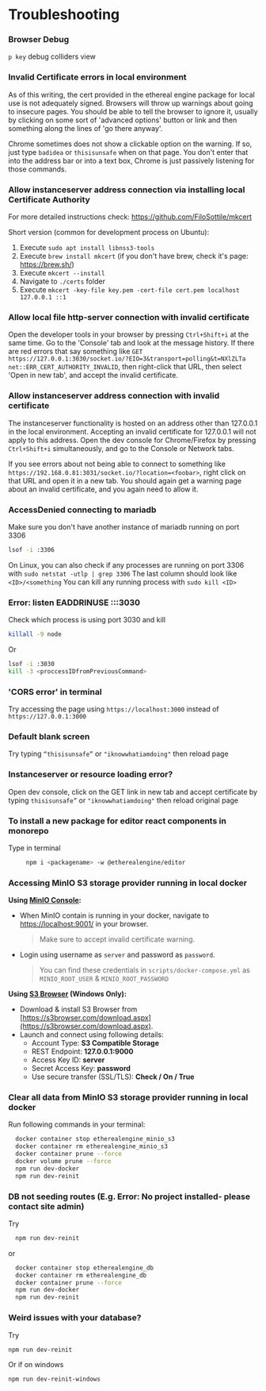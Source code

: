 # Troubleshooting

### Browser Debug

```p key``` debug colliders view

### Invalid Certificate errors in local environment

As of this writing, the cert provided in the ethereal engine package for local use
is not adequately signed. Browsers will throw up warnings about going to insecure pages.
You should be able to tell the browser to ignore it, usually by clicking on some sort
of 'advanced options' button or link and then something along the lines of 'go there anyway'.

Chrome sometimes does not show a clickable option on the warning. If so, just
type ```badidea``` or ```thisisunsafe``` when on that page. You don't enter that into the
address bar or into a text box, Chrome is just passively listening for those commands.

### Allow instanceserver address connection via installing local Certificate Authority

For more detailed instructions check: https://github.com/FiloSottile/mkcert

Short version (common for development process on Ubuntu):

1. Execute `sudo apt install libnss3-tools`
2. Execute `brew install mkcert` (if you don't have brew, check it's page: https://brew.sh/)
3. Execute `mkcert --install`
4. Navigate to `./certs` folder
5. Execute `mkcert -key-file key.pem -cert-file cert.pem localhost 127.0.0.1 ::1`

### Allow local file http-server connection with invalid certificate

Open the developer tools in your browser by pressing ```Ctrl+Shift+i``` at the 
same time. Go to the 'Console' tab and look at the message history. If there are 
red errors that say something like
```GET https://127.0.0.1:3030/socket.io/?EIO=3&transport=polling&t=NXlZLTa net::ERR_CERT_AUTHORITY_INVALID```,
then right-click that URL, then select 'Open in new tab', and accept the invalid certificate.

### Allow instanceserver address connection with invalid certificate

The instanceserver functionality is hosted on an address other than 127.0.0.1 in the local
environment. Accepting an invalid certificate for 127.0.0.1 will not apply to this address.
Open the dev console for Chrome/Firefox by pressing ```Ctrl+Shift+i``` simultaneously, and
go to the Console or Network tabs.

If you see errors about not being able to connect to
something like ```https://192.168.0.81:3031/socket.io/?location=<foobar>```, right click on
that URL and open it in a new tab. You should again get a warning page about an invalid
certificate, and you again need to allow it.  

### AccessDenied connecting to mariadb

Make sure you don't have another instance of mariadb running on port 3306

```bash
lsof -i :3306
```

On Linux, you can also check if any processes are running on port 3306 with
```sudo netstat -utlp | grep 3306```
The last column should look like ```<ID>/<something```
You can kill any running process with ```sudo kill <ID>```

### Error: listen EADDRINUSE :::3030

Check which process is using port 3030 and kill

```bash
killall -9 node 
```

Or

```bash
lsof -i :3030
kill -3 <proccessIDfromPreviousCommand>
```

### 'CORS error' in terminal

Try accessing the page using ```https://localhost:3000``` 
instead of ```https://127.0.0.1:3000```

### Default blank screen

Try typing ```“thisisunsafe”``` or ```"iknowwhatiamdoing"``` then reload page

### Instanceserver or resource loading error?

Open dev console, click on the GET link in new tab and  accept certificate by 
typing ```thisisunsafe”``` or ```"iknowwhatiamdoing"``` then reload original page

### To install a new package for editor react components in monorepo

Type in terminal

```bash
     npm i <packagename> -w @etherealengine/editor
```

### Accessing MinIO S3 storage provider running in local docker

**Using [MinIO Console](https://min.io/docs/minio/linux/administration/minio-console.html):**

- When MinIO contain is running in your docker, navigate to [https://localhost:9001/](https://localhost:9001/) in your browser.
  > Make sure to accept invalid certificate warning.

- Login using username as `server` and password as `password`.
  > You can find these credentials in `scripts/docker-compose.yml` as `MINIO_ROOT_USER` & `MINIO_ROOT_PASSWORD`

**Using [S3 Browser](https://s3browser.com/) (Windows Only):**

- Download & install S3 Browser from [https://s3browser.com/download.aspx](https://s3browser.com/download.aspx).
- Launch and connect using following details:
  - Account Type: **S3 Compatible Storage**
  - REST Endpoint: **127.0.0.1:9000**
  - Access Key ID: **server**
  - Secret Access Key: **password**
  - Use secure transfer (SSL/TLS): **Check / On / True**

### Clear all data from MinIO S3 storage provider running in local docker

Run following commands in your terminal:

```bash
  docker container stop etherealengine_minio_s3
  docker container rm etherealengine_minio_s3
  docker container prune --force
  docker volume prune --force
  npm run dev-docker
  npm run dev-reinit
```

### DB not seeding routes (E.g. Error: No project installed- please contact site admin)

Try

```bash
  npm run dev-reinit 
```

or

```bash
  docker container stop etherealengine_db
  docker container rm etherealengine_db
  docker container prune --force
  npm run dev-docker
  npm run dev-reinit
```

### Weird issues with your database?

Try

```bash
npm run dev-reinit
```

Or if on windows

```bash
npm run dev-reinit-windows
```
